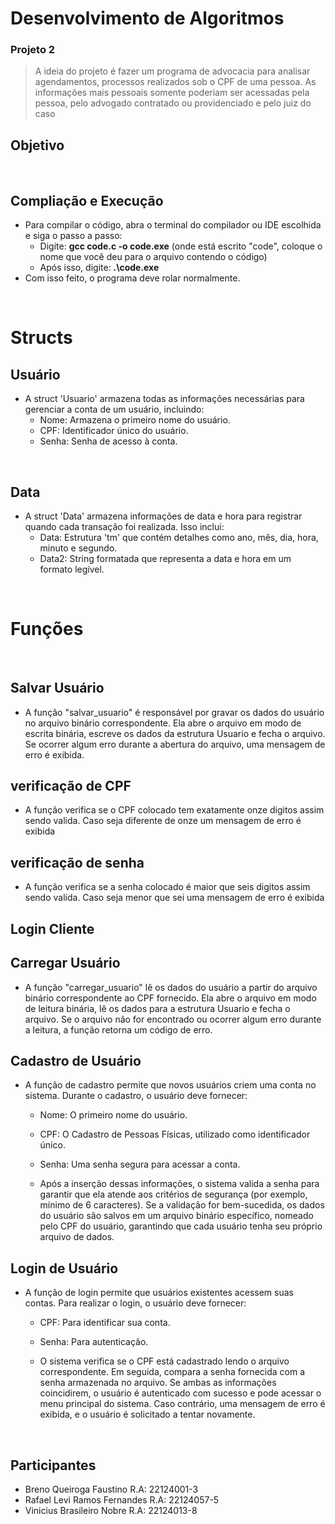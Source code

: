 # Desenvolvimento de Algoritmos 
### Projeto 2
> A ideia do projeto é fazer um programa de advocacia para analisar agendamentos, processos realizados sob o CPF de uma pessoa. As informações mais pessoais somente poderiam ser acessadas pela pessoa, pelo advogado contratado ou providenciado e pelo juiz do caso

## Objetivo

&nbsp;

## Compliação e Execução
 - Para compilar o código, abra o terminal do compilador ou IDE escolhida e siga o passo a passo:
   - Digite: **gcc code.c -o code.exe** (onde está escrito "code", coloque o nome que você deu para o arquivo contendo o código)
   - Após isso, digite: **.\code.exe**
 - Com isso feito, o programa deve rolar normalmente.
   
&nbsp;

# **Structs**

## Usuário
 - A struct 'Usuario' armazena todas as informações necessárias para gerenciar a conta de um usuário, incluindo: 
    - Nome: Armazena o primeiro nome do usuário.
    - CPF: Identificador único do usuário.
    - Senha: Senha de acesso à conta.

&nbsp;
## Data

- A struct 'Data' armazena informações de data e hora para registrar quando cada transação foi realizada. Isso inclui:
    - Data: Estrutura 'tm' que contém detalhes como ano, mês, dia, hora, minuto e segundo.
    - Data2: String formatada que representa a data e hora em um formato legível.

&nbsp;
# **Funções**
&nbsp;

## Salvar Usuário
- A função "salvar_usuario" é responsável por gravar os dados do usuário no arquivo binário correspondente. Ela abre o arquivo em modo de escrita binária, escreve os dados da estrutura Usuario e fecha o arquivo. Se ocorrer algum erro durante a abertura do arquivo, uma mensagem de erro é exibida.

## verificação de CPF
- A função verifica se o CPF colocado tem exatamente onze digitos assim sendo valida. Caso seja diferente de onze um mensagem de erro é exibida
  
## verificação de senha
- A função verifica se a senha colocado é maior que seis digitos assim sendo valida. Caso seja menor que sei uma mensagem de erro é exibida
  
## Login Cliente

## Carregar Usuário
- A função "carregar_usuario" lê os dados do usuário a partir do arquivo binário correspondente ao CPF fornecido. Ela abre o arquivo em modo de leitura binária, lê os dados para a estrutura Usuario e fecha o arquivo. Se o arquivo não for encontrado ou ocorrer algum erro durante a leitura, a função retorna um código de erro.
 

## Cadastro de Usuário
- A função de cadastro permite que novos usuários criem uma conta no sistema. Durante o cadastro, o usuário deve fornecer:

    - Nome: O primeiro nome do usuário.
    - CPF: O Cadastro de Pessoas Físicas, utilizado como identificador único.
    - Senha: Uma senha segura para acessar a conta.

    - Após a inserção dessas informações, o sistema valida a senha para garantir que ela atende aos critérios de segurança (por exemplo, mínimo de 6 caracteres). Se a validação for bem-sucedida, os dados do usuário são salvos em um arquivo binário específico, nomeado pelo CPF do usuário, garantindo que cada usuário tenha seu próprio arquivo de dados.

## Login de Usuário

- A função de login permite que usuários existentes acessem suas contas. Para realizar o login, o usuário deve fornecer:

    - CPF: Para identificar sua conta.
    - Senha: Para autenticação.
 

    - O sistema verifica se o CPF está cadastrado lendo o arquivo correspondente. Em seguida, compara a senha fornecida com a senha armazenada no arquivo. Se ambas as informações coincidirem, o usuário é autenticado com sucesso e pode acessar o menu principal do sistema. Caso contrário, uma mensagem de erro é exibida, e o usuário é solicitado a tentar novamente.
&nbsp;

&nbsp;
## **Participantes**
- Breno Queiroga Faustino R.A: 22124001-3
- Rafael Levi Ramos Fernandes R.A: 22124057-5
- Vinicius Brasileiro Nobre R.A: 22124013-8

